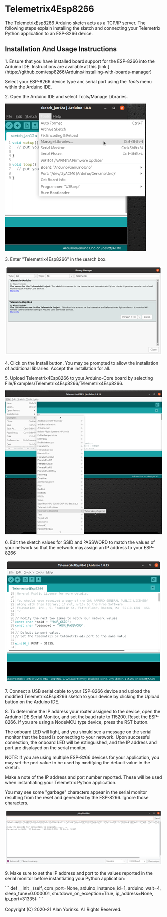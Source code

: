 # Telemetrix4Esp8266
The TelemetrixEsp8266 Arduino sketch acts as a TCP/IP server. The following steps explain
installing the sketch and connecting your Telemetrix Python application to an 
ESP-8266 device.

## Installation And Usage Instructions
<p>1. Ensure that you have installed board support for the ESP-8266 into the
Arduino IDE. Instructions
are available at this [link.](https://github.com/esp8266/Arduino#installing-with-boards-manager)

Select your ESP-8266 device type and serial port using the _Tools_ menu within the Arduino IDE.
</p>

<p>2. Open the Arduino IDE and select Tools/Manage Libraries.</p>

![](./images/manage_libraries.png)


<p>3. Enter "Telemetrix4Esp8266" in the search box.</p>

![](./images/telemetrix4esp8266.png)

<p>4. Click on the Install button. You may be prompted to allow the installation
of additional libraries. Accept the installation for all.</p>

<p>5. Upload Telemetrix4Esp8266 to your Arduino-Core board by selecting 
File/Examples/Telemetrix4Esp8266/Telemetrix4Esp8266.
</p>

![](./images/install_t4e.png)

<p>6. Edit the sketch values for SSID and PASSWORD to match the values
of your network so that the network may assign an IP address to your ESP-8266</p>

![](./images/esp8266_network.png)


<p>7. Connect a USB serial cable to your ESP-8266 device and upload the modified 
Telemetrix4Esp8266 sketch to your device by clicking the
Upload button on the Arduino IDE.
</p>

<p>8. To determine the IP address your router assigned to the device,
open the Arduino IDE Serial Monitor, and set the baud rate to 115200. 
Reset the ESP-8266. If you are using a NodeMCU type device, press the RST button.

The onboard LED will light, and you should see a message on the serial monitor that the 
board is
connecting to your network. Upon successful connection, the onboard LED will be extinguished,
and the IP address and port are displayed on the serial monitor.</p>

<p>NOTE: If you are using multiple ESP-8266 devices for your application, you may set the port value
to be used by modifying the default value in the sketch. 

Make a note of the IP address and port number reported. These will be used when instantiating your Telemetrix Python
application.


You may see some "garbage" characters appear in the serial
monitor resulting from the reset and generated by the ESP-8266. Ignore those characters.

![](./images/esp_8266_connect.png)

</p>

<p>9. Make sure to set the IP address and port to the values reported in
the serial monitor before instantiating your Python application:</p>
```
 def __init__(self, com_port=None, arduino_instance_id=1,
                 arduino_wait=4, sleep_tune=0.000001,
                 shutdown_on_exception=True,
                 ip_address=None, ip_port=31335):
```


<br>
<br>
Copyright (C) 2020-21 Alan Yorinks. All Rights Reserved.
